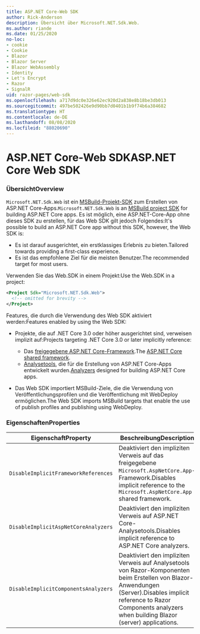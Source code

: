 ```yaml
---
title: ASP.NET Core-Web SDK
author: Rick-Anderson
description: Übersicht über Microsoft.NET.Sdk.Web.
ms.author: riande
ms.date: 01/25/2020
no-loc:
- cookie
- Cookie
- Blazor
- Blazor Server
- Blazor WebAssembly
- Identity
- Let's Encrypt
- Razor
- SignalR
uid: razor-pages/web-sdk
ms.openlocfilehash: a717d9dc0e326e62ec920d2a838e8b18be3db013
ms.sourcegitcommit: 497be502426e9d90bb7d0401b1b9f74b6a384682
ms.translationtype: HT
ms.contentlocale: de-DE
ms.lasthandoff: 08/08/2020
ms.locfileid: "88020690"
---
```

# <a name="aspnet-core-web-sdk"></a><span data-ttu-id="5af9b-103">ASP.NET Core-Web SDK</span><span class="sxs-lookup"><span data-stu-id="5af9b-103">ASP.NET Core Web SDK</span></span>

### <a name="overview"></a><span data-ttu-id="5af9b-104">Übersicht</span><span class="sxs-lookup"><span data-stu-id="5af9b-104">Overview</span></span>

<span data-ttu-id="5af9b-105">`Microsoft.NET.Sdk.Web` ist ein [MSBuild-Projekt-SDK](https://docs.microsoft.com/visualstudio/msbuild/how-to-use-project-sdk) zum Erstellen von ASP.NET Core-Apps.</span><span class="sxs-lookup"><span data-stu-id="5af9b-105">`Microsoft.NET.Sdk.Web` is an [MSBuild project SDK](https://docs.microsoft.com/visualstudio/msbuild/how-to-use-project-sdk) for building ASP.NET Core apps.</span></span> <span data-ttu-id="5af9b-106">Es ist möglich, eine ASP.NET-Core-App ohne dieses SDK zu erstellen, für das Web SDK gilt jedoch Folgendes:</span><span class="sxs-lookup"><span data-stu-id="5af9b-106">It's possible to build an ASP.NET Core app without this SDK, however, the Web SDK is:</span></span>

* <span data-ttu-id="5af9b-107">Es ist darauf ausgerichtet, ein erstklassiges Erlebnis zu bieten.</span><span class="sxs-lookup"><span data-stu-id="5af9b-107">Tailored towards providing a first-class experience.</span></span>
* <span data-ttu-id="5af9b-108">Es ist das empfohlene Ziel für die meisten Benutzer.</span><span class="sxs-lookup"><span data-stu-id="5af9b-108">The recommended target for most users.</span></span>

<span data-ttu-id="5af9b-109">Verwenden Sie das Web.SDK in einem Projekt:</span><span class="sxs-lookup"><span data-stu-id="5af9b-109">Use the Web.SDK in a project:</span></span>

  ```xml
  <Project Sdk="Microsoft.NET.Sdk.Web">
    <!-- omitted for brevity -->
  </Project>
  ```

<span data-ttu-id="5af9b-110">Features, die durch die Verwendung des Web SDK aktiviert werden:</span><span class="sxs-lookup"><span data-stu-id="5af9b-110">Features enabled by using the Web SDK:</span></span>

* <span data-ttu-id="5af9b-111">Projekte, die auf .NET Core 3.0 oder höher ausgerichtet sind, verweisen implizit auf:</span><span class="sxs-lookup"><span data-stu-id="5af9b-111">Projects targeting .NET Core 3.0 or later implicitly reference:</span></span>

  * <span data-ttu-id="5af9b-112">Das [freigegebene ASP.NET Core-Framework](xref:fundamentals/metapackage-app).</span><span class="sxs-lookup"><span data-stu-id="5af9b-112">The [ASP.NET Core shared framework](xref:fundamentals/metapackage-app).</span></span>
  * <span data-ttu-id="5af9b-113">[Analysetools](/visualstudio/extensibility/getting-started-with-roslyn-analyzers), die für die Erstellung von ASP.NET Core-Apps entwickelt wurden.</span><span class="sxs-lookup"><span data-stu-id="5af9b-113">[Analyzers](/visualstudio/extensibility/getting-started-with-roslyn-analyzers) designed for building ASP.NET Core apps.</span></span>
* <span data-ttu-id="5af9b-114">Das Web SDK importiert MSBuild-Ziele, die die Verwendung von Veröffentlichungsprofilen und die Veröffentlichung mit WebDeploy ermöglichen.</span><span class="sxs-lookup"><span data-stu-id="5af9b-114">The Web SDK imports MSBuild targets that enable the use of publish profiles and publishing using WebDeploy.</span></span>

### <a name="properties"></a><span data-ttu-id="5af9b-115">Eigenschaften</span><span class="sxs-lookup"><span data-stu-id="5af9b-115">Properties</span></span>

| <span data-ttu-id="5af9b-116">Eigenschaft</span><span class="sxs-lookup"><span data-stu-id="5af9b-116">Property</span></span> | <span data-ttu-id="5af9b-117">Beschreibung</span><span class="sxs-lookup"><span data-stu-id="5af9b-117">Description</span></span> |
| -------- | ----------- |
| `DisableImplicitFrameworkReferences` | <span data-ttu-id="5af9b-118">Deaktiviert den impliziten Verweis auf das freigegebene `Microsoft.AspNetCore.App`-Framework.</span><span class="sxs-lookup"><span data-stu-id="5af9b-118">Disables implicit reference to the `Microsoft.AspNetCore.App` shared framework.</span></span> |
| `DisableImplicitAspNetCoreAnalyzers` | <span data-ttu-id="5af9b-119">Deaktiviert den impliziten Verweis auf ASP.NET Core-Analysetools.</span><span class="sxs-lookup"><span data-stu-id="5af9b-119">Disables implicit reference to ASP.NET Core analyzers.</span></span> |
| `DisableImplicitComponentsAnalyzers` | <span data-ttu-id="5af9b-120">Deaktiviert den impliziten Verweis auf Analysetools von Razor-Komponenten beim Erstellen von Blazor-Anwendungen (Server).</span><span class="sxs-lookup"><span data-stu-id="5af9b-120">Disables implicit reference to Razor Components analyzers when building Blazor (server) applications.</span></span> |
